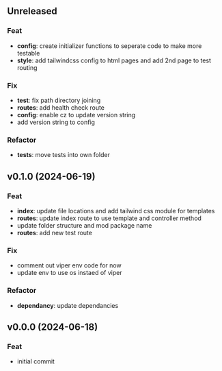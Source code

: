## Unreleased

### Feat

- **config**: create initializer functions to seperate code to make more testable
- **style**: add tailwindcss config to html pages and add 2nd page to test routing

### Fix

- **test**: fix path directory joining
- **routes**: add health check route
- **config**: enable cz to update version string
- add version string to config

### Refactor

- **tests**: move tests into own folder

## v0.1.0 (2024-06-19)

### Feat

- **index**: update file locations and add tailwind css module for templates
- **routes**: update index route to use template and controller method
- update folder structure and mod package name
- **routes**: add new test route

### Fix

- comment out viper env code for now
- update env to use os instaed of viper

### Refactor

- **dependancy**: update dependancies

## v0.0.0 (2024-06-18)

### Feat

- initial commit
